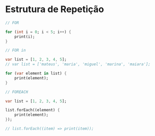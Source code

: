 # Estrutura de Repetição
```dart
// FOR

for (int i = 0; i < 5; i++) {
    print(i);
}
```
```dart
// FOR in

var list = [1, 2, 3, 4, 5];
// var list = ['mateus', 'maria', 'miguel', 'marina', 'maiara'];

for (var element in list) {
    print(element);
}
```
```dart
// FOREACH

var list = [1, 2, 3, 4, 5];

list.forEach((element) {
    print(element);
});

// list.forEach((item) => print(item));
```
